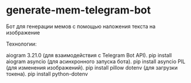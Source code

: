 # generate-mem-telegram-bot

Бот для генерации мемов с помощью  наложения текста на изображение

Технологии:

aiogram 3.21.0 (для взаимодействия с Telegram Bot API). pip install aiogram
asyncio (для асинхронного запуска бота). pip install asyncio
PIL (для изменения изображений). pip install pillow
dotenv (для загрузки токена). pip install python-dotenv
